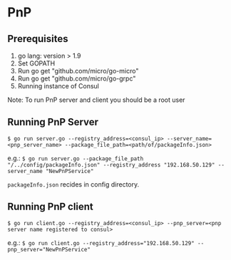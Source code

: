 # PnP

## Prerequisites

1. go lang: version > 1.9
2. Set GOPATH
3. Run go get "github.com/micro/go-micro"
4. Run go get "github.com/micro/go-grpc"
5. Running instance of Consul

Note: To run PnP server and client you should be a root user

## Running PnP Server

`$ go run server.go --registry_address=<consul_ip> --server_name=<pnp_server_name> --package_file_path=<path/of/packageInfo.json>`

e.g.: 
`$ go run server.go --package_file_path "/../config/packageInfo.json" --registry_address "192.168.50.129" --server_name "NewPnPService"`

`packageInfo.json` recides in config directory.

## Running PnP client

`$ go run client.go --registry_address=<consul_ip> --pnp_server=<pnp server name registered to consul>`

e.g.: 
`$ go run client.go --registry_address="192.168.50.129" --pnp_server="NewPnPService"`
